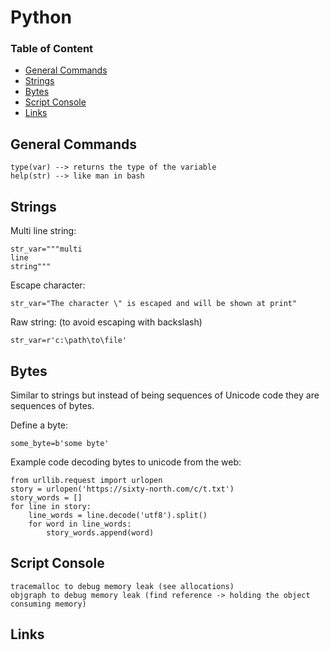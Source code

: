 # Python

### Table of Content
* [General Commands](#general-commands)
* [Strings](#strings)
* [Bytes](#bytes)
* [Script Console](#script-console)
* [Links](#links)

## General Commands
```
type(var) --> returns the type of the variable
help(str) --> like man in bash
```

## Strings
Multi line string:
```
str_var="""multi
line
string"""
```

Escape character:
```
str_var="The character \" is escaped and will be shown at print"
```

Raw string: (to avoid escaping with backslash)
```
str_var=r'c:\path\to\file'
```

## Bytes
Similar to strings but instead of being sequences of Unicode code they are sequences of bytes.  
  
Define a byte:
```
some_byte=b'some byte'
```

Example code decoding bytes to unicode from the web:
```
from urllib.request import urlopen
story = urlopen('https://sixty-north.com/c/t.txt')
story_words = []
for line in story:
	line_words = line.decode('utf8').split()
	for word in line_words:
		story_words.append(word)
```

## Script Console

```
tracemalloc to debug memory leak (see allocations)
objgraph to debug memory leak (find reference -> holding the object consuming memory)
```

## Links

